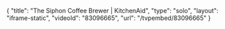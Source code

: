 {
    "title": "The Siphon Coffee Brewer | KitchenAid",
    "type": "solo",
    "layout": "iframe-static",
    "videoId": "83096665",
    "url": "\/tvpembed\/83096665"
}